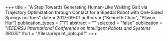 +++
title = "A Step Towards Generating Human-Like Walking Gait via Trajectory Optimization through Contact for a Bipedal Robot with One-Sided Springs on Toes"
date = 2017-09-01
authors = ["Kenneth Chao", "Pilwon Hur"]
publication_types = ["1"]
abstract = ""
selected = "false"
publication = "*IEEE/RSJ International Conference on Intelligent Robots and Systems (IROS)*"
#url = "/files/preprint_optc.pdf"
+++

